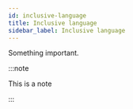 ```yaml
---
id: inclusive-language
title: Inclusive language
sidebar_label: Inclusive language
---
```


Something important.

:::note

This is a note

:::
